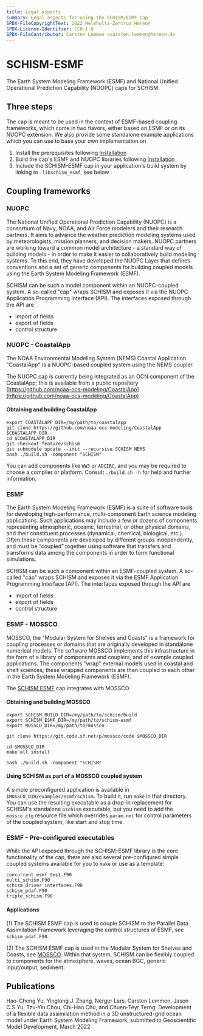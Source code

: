```yaml
---
title: Legal aspects 
summary: Legal aspects for using the SCHISM/ESMF cap
SPDX-FileCopyrightText: 2022 Helmholtz-Zentrum Hereon
SPDX-License-Identifier: CC0-1.0
SPDX-FileContributor: Carsten Lemmen <carsten.lemmen@hereon.de
---
```


# SCHISM-ESMF 

The Earth System Modeling Framework (ESMF) and National Unified Operational Prediction Capability (NUOPC) caps for SCHISM.

## Three steps

The cap is meant to be used in the context of ESMF-based coupling frameworks, which come in two flavors, either based on ESMF or on its NUOPC extension. We also provide some standalone example applications which you can use to base your own implementation on

1. Install the prerequisites following [Installation](installation.md)
2. Build the cap's ESMF and NUOPC libraries following [Installation](installation.md)
3. Include the SCHISM-ESMF cap in your application's build system by linking to `-libschism_esmf`, see below

## Coupling frameworks

### NUOPC

The National Unified Operational Prediction Capability (NUOPC) is a consortium of Navy, NOAA, and Air Force modelers and their research partners. It aims to advance the weather prediction modeling systems used by meteorologists, mission planners, and decision makers. NUOPC partners are working toward a common model architecture - a standard way of building models - in order to make it easier to collaboratively build modeling systems. To this end, they have developed the NUOPC Layer that defines conventions and a set of generic components for building coupled models using the Earth System Modeling Framework (ESMF).

SCHISM can be such a model component within an NUOPC-coupled system.  A so-called "cap" wraps SCHISM and exposes it via the NUOPC Application Programming Interface (API).  The interfaces exposed through the API are
 * import of fields
 * export of fields
 * control structure

### NUOPC - CoastalApp

The NOAA Environmental Modeling System (NEMS) Coastal Application "CoastalApp" is a NUOPC-based coupled system using the NEMS coupler.

The NUOPC cap is currently being integrated as an OCN component of the CoastalApp; this is available from a public repository [https://github.com/noaa-ocs-modeling/CoastalApp](https://github.com/noaa-ocs-modeling/CoastalApp)

#### Obtaining and building CoastalApp

```
export COASTALAPP_DIR=/my/path/to/coastalapp
git clone https://github.com/noaa-ocs-modeling/CoastalApp $COASTALAPP_DIR
cd $COASTALAPP_DIR
git checkout feature/schism
git submodule update --init --recursive SCHISM NEMS
bash ./build.sh -component "SCHISM"
```

You can add components like `WW3` or `ADCIRC`, and you may be required to choose a compiler or platform.  Consult `./build.sh -h` for help and further information.

### ESMF
The Earth System Modeling Framework (ESMF) is a suite of software tools for developing high-performance, multi-component Earth science modeling applications. Such applications may include a few or dozens of components representing atmospheric, oceanic, terrestrial, or other physical domains, and their constituent processes (dynamical, chemical, biological, etc.). Often these components are developed by different groups independently, and must be “coupled” together using software that transfers and transforms data among the components in order to form functional simulations.

SCHISM can be such a component within an ESMF-coupled system.  A so-called "cap" wraps SCHISM and exposes it via the ESMF Application Programming Interface (API).  The interfaces exposed through the API are
 * import of fields
 * export of fields
 * control structure

### ESMF - MOSSCO

MOSSCO, the "Modular System for Shelves and Coasts" is a framework for coupling
processes or domains that are originally developed in standalone numerical models.
The software MOSSCO implements this infrastructure in the form of a library of
components and couplers, and of example coupled applications. The components
"wrap" external models used in coastal and shelf sciences; these wrapped components are then coupled
to each other in the Earth System Modeling Framework (ESMF).

The [SCHISM ESMF](esmf.md) cap integrates with MOSSCO.

#### Obtaining and building MOSSCO

```
export SCHISM_BUILD_DIR=/my/path/to/schism/build
export SCHISM_ESMF_DIR=/my/path/to/schism-esmf
export MOSSCO_DIR=/my/path/to/mossco

git clone https://git.code.sf.net/p/mossco/code $MOSSCO_DIR

cd $MOSSCO_DIR
make all install

bash ./build.sh -component "SCHISM"
```

#### Using SCHISM as part of a MOSSCO coupled system

A simple preconfigured application is available in `$MOSSCO_DIR/examples/esmf/schism`. To build it, run `make` in that directory.  You can use the resulting executable as a drop-in replacement for SCHISM's standalone `pschism` executable, but you need to add the `mossco.cfg` resource file which overrides `param.nml` for control parameters of the coupled system, like start and stop time.

### ESMF - Pre-configured executables

While the API exposed through the SCHISM-ESMF library is the core functionality of the cap, there are also several
 pre-configured simple coupled systems available for you to  `make` or use as a template:

```
concurrent_esmf_test.F90
multi_schism.F90
schism_driver_interfaces.F90
schism_pdaf.F90
triple_schism.F90
```
#### Applications

(1) The SCHISM ESMF cap is used to couple SCHISM to the Parallel Data Assimilation Framework leveraging the control structures of ESMF, see `schism_pdaf.F90`.

(2) The SCHISM ESMF cap is used in the Modular System for Shelves and Coasts, see  [MOSSCO](mossco.md).  Within that system, SCHISM can be flexibly coupled to components for the atmosphere, waves, ocean BGC, generic input/output, sediment.

## Publications
Hao-Cheng Yu, Yinglong J. Zhang, Nerger Lars, Carsten Lemmen, Jason C.S Yu, Tzu-Yin Chou, Chi-Hao Chu, and Chuen-Teyr Terng: Development of a flexible data assimilation method in a 3D unstructured-grid ocean model under Earth System Modeling Framework, submitted to Geoscientific Model Development, March 2022


